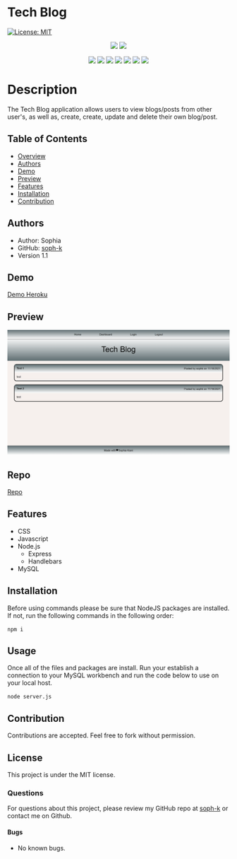 # Tech Blog

[![License: MIT](https://img.shields.io/badge/License-MIT-yellow.svg)](https://opensource.org/licenses/MIT)


<p align="center">
    <img src="https://img.shields.io/github/repo-size/soph-k/tech-blog"/>
    <img src="https://img.shields.io/github/last-commit/soph-k/tech-blog"/>
</p>
<p align="center">
    <img src="https://img.shields.io/badge/HTML-gold"/>
    <img src="https://img.shields.io/badge/CSS-pink"/>
    <img src="https://img.shields.io/badge/Javascript-yellow"/>
    <img src="https://img.shields.io/badge/jQuery-gray"/>
    <img src="https://img.shields.io/badge/-NodeJS-green"/>
    <img src="https://img.shields.io/badge/-Handlebars-orange" />
    <img src="https://img.shields.io/badge/-Heroku-purple"/>
</p>
   

# Description
The Tech Blog application allows users to view blogs/posts from other user's, as well as, create, create, update and delete their own blog/post. 



## Table of Contents
- [Overview](#overview)
- [Authors](#authors)
- [Demo](#demo)
- [Preview](#preview)
- [Features](#features)
- [Installation](#installation)
- [Contribution](#contribution)


## Authors
 - Author: Sophia
 - GitHub: [soph-k](https://github.com/soph-k)
 - Version 1.1


## Demo
[Demo Heroku](https://sophk-tech-blog.herokuapp.com/)


## Preview
![Preview](./public/images/screenshot.png)


## Repo
[Repo](https://github.com/soph-k/track-workouts)


## Features
- CSS
- Javascript 
- Node.js 
  - Express
  - Handlebars
- MySQL


## Installation
Before using commands please be sure that NodeJS packages are installed. 
If not, run the following commands in the following order: 
```
npm i
```


## Usage
Once all of the files and packages are install.
Run your establish a connection to your MySQL workbench 
and run the code below to use on your local host.

```
node server.js
```


## Contribution
Contributions are accepted. Feel free to fork without permission.


## License
This project is under the MIT license.


### Questions
For questions about this project, please review my GitHub repo at [soph-k](https://github.com/soph-k) or contact me on Github.


#### Bugs 
- No known bugs.

